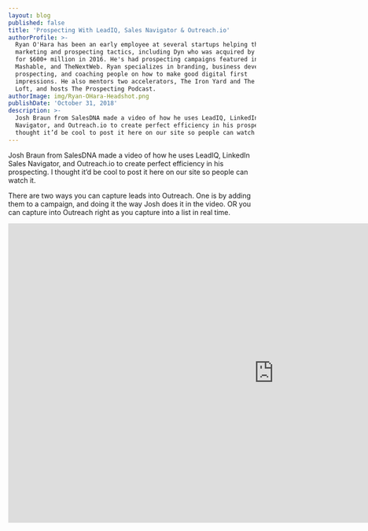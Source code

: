 ```yaml
---
layout: blog
published: false
title: 'Prospecting With LeadIQ, Sales Navigator & Outreach.io'
authorProfile: >-
  Ryan O'Hara has been an early employee at several startups helping them with
  marketing and prospecting tactics, including Dyn who was acquired by Oracle
  for $600+ million in 2016. He's had prospecting campaigns featured in Fortune,
  Mashable, and TheNextWeb. Ryan specializes in branding, business development,
  prospecting, and coaching people on how to make good digital first
  impressions. He also mentors two accelerators, The Iron Yard and The Alpha
  Loft, and hosts The Prospecting Podcast.
authorImage: img/Ryan-OHara-Headshot.png
publishDate: 'October 31, 2018'
description: >-
  Josh Braun from SalesDNA made a video of how he uses LeadIQ, LinkedIn Sales
  Navigator, and Outreach.io to create perfect efficiency in his prospecting. I
  thought it’d be cool to post it here on our site so people can watch it.
---
```

Josh Braun from SalesDNA made a video of how he uses LeadIQ, LinkedIn Sales Navigator, and Outreach.io to create perfect efficiency in his prospecting. I thought it’d be cool to post it here on our site so people can watch it.

There are two ways you can capture leads into Outreach. One is by adding them to a campaign, and doing it the way Josh does it in the video. OR you can capture into Outreach right as you capture into a list in real time.

<iframe width="1080" height="608" src="https://www.youtube.com/embed/xzWS_e4sTmI" frameborder="0" allow="accelerometer; autoplay; encrypted-media; gyroscope; picture-in-picture" allowfullscreen></iframe>